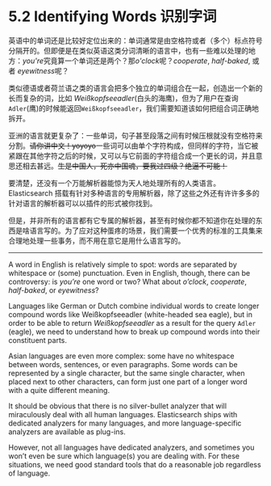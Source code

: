 # 5.2 Identifying Words 识别字词

英语中的单词还是比较好定位出来的：单词通常是由空格符或者（多个）标点符号分隔开的。但即便是在类似英语这类分词清晰的语言中，也有一些难以处理的地方：*you're*究竟算一个单词还是两个？那*o'clock*呢？*cooperate*, *half-baked*, 或者 *eyewitness*呢？

类似德语或者荷兰语之类的语言会把多个独立的单词组合在一起，创造出一个新的长而复杂的词，比如 *Weißkopfseeadler*(白头的海鹰)，但为了用户在查询`Adler`(鹰)的时候能返回`Weißkopfseeadler`，我们需要知道该如何把组合词正确地拆开。

亚洲的语言就更复杂了：一些单词，句子甚至段落之间有时候压根就没有空格符来分割。~~请你讲中文！yoyoyo~~一些词可以由单个字符构成，但同样的字符，当它被紧跟在其他字符之后的时候，又可以与它前面的字符组合成一个更长的词，并且意思还相去甚远。~~生是中国人，死亦中国魂，要我过四级？绝逼不可能！~~

要清楚，还没有一个万能解析器能惊为天人地处理所有的人类语言。Elasticsearch 搭载有针对多种语言的专用解析器，除了这些之外还有许许多多的针对语言的解析器可以以插件的形式被你找到。

但是，并非所有的语言都有它专属的解析器，甚至有时候你都不知道你在处理的东西是啥语言写的。为了应对这种蛋疼的场景，我们需要一个优秀的标准的工具集来合理地处理一些事务，而不用在意它是用什么语言写的。

***

A word in English is relatively simple to spot: words are separated by whitespace or (some) punctuation. Even in English, though, there can be controversy: is *you’re* one word or two? What about *o’clock*, *cooperate*, *half-baked*, or *eyewitness*?

Languages like German or Dutch combine individual words to create longer compound words like Weißkopfseeadler (white-headed sea eagle), but in order to be able to return *Weißkopfseeadler* as a result for the query `Adler` (eagle), we need to understand how to break up compound words into their constituent parts.

Asian languages are even more complex: some have no whitespace between words, sentences, or even paragraphs. Some words can be represented by a single character, but the same single character, when placed next to other characters, can form just one part of a longer word with a quite different meaning.

It should be obvious that there is no silver-bullet analyzer that will miraculously deal with all human languages. Elasticsearch ships with dedicated analyzers for many languages, and more language-specific analyzers are available as plug-ins.

However, not all languages have dedicated analyzers, and sometimes you won’t even be sure which language(s) you are dealing with. For these situations, we need good standard tools that do a reasonable job regardless of language.
